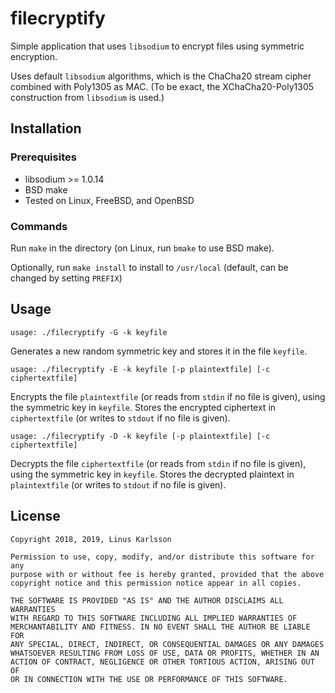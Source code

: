 # filecryptify

Simple application that uses `libsodium` to encrypt files using symmetric encryption.

Uses default `libsodium` algorithms, which is the ChaCha20 stream cipher combined with Poly1305 as MAC.
(To be exact, the XChaCha20-Poly1305 construction from `libsodium` is used.)

## Installation

### Prerequisites

 - libsodium >= 1.0.14
 - BSD make
 - Tested on Linux, FreeBSD, and OpenBSD

### Commands

Run `make` in the directory (on Linux, run `bmake` to use BSD make).

Optionally, run `make install` to install to `/usr/local` (default, can be changed by setting `PREFIX`)

## Usage

`usage: ./filecryptify -G -k keyfile`

Generates a new random symmetric key and stores it in the file `keyfile`.

`usage: ./filecryptify -E -k keyfile [-p plaintextfile] [-c ciphertextfile]`

Encrypts the file `plaintextfile` (or reads from `stdin` if no file is given), using the symmetric key in `keyfile`.
Stores the encrypted ciphertext in `ciphertextfile` (or writes to `stdout` if no file is given).

`usage: ./filecryptify -D -k keyfile [-p plaintextfile] [-c ciphertextfile]`

Decrypts the file `ciphertextfile` (or reads from `stdin` if no file is given), using the symmetric key in `keyfile`.
Stores the decrypted plaintext in `plaintextfile` (or writes to `stdout` if no file is given).

## License

```
Copyright 2018, 2019, Linus Karlsson

Permission to use, copy, modify, and/or distribute this software for any
purpose with or without fee is hereby granted, provided that the above
copyright notice and this permission notice appear in all copies.

THE SOFTWARE IS PROVIDED "AS IS" AND THE AUTHOR DISCLAIMS ALL WARRANTIES
WITH REGARD TO THIS SOFTWARE INCLUDING ALL IMPLIED WARRANTIES OF
MERCHANTABILITY AND FITNESS. IN NO EVENT SHALL THE AUTHOR BE LIABLE FOR
ANY SPECIAL, DIRECT, INDIRECT, OR CONSEQUENTIAL DAMAGES OR ANY DAMAGES
WHATSOEVER RESULTING FROM LOSS OF USE, DATA OR PROFITS, WHETHER IN AN
ACTION OF CONTRACT, NEGLIGENCE OR OTHER TORTIOUS ACTION, ARISING OUT OF
OR IN CONNECTION WITH THE USE OR PERFORMANCE OF THIS SOFTWARE.
```

